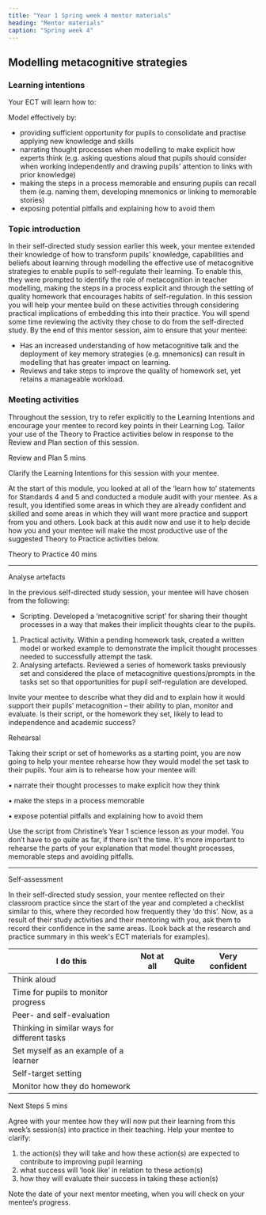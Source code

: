 ```yaml
---
title: "Year 1 Spring week 4 mentor materials"
heading: "Mentor materials"
caption: "Spring week 4"
---
```


## Modelling metacognitive strategies

### Learning intentions

Your ECT will learn how to:

Model effectively by:

- providing sufficient opportunity for pupils to consolidate and practise applying new knowledge and skills
- narrating thought processes when modelling to make explicit how experts think (e.g. asking questions aloud that pupils should consider when working independently and drawing pupils’ attention to links with prior knowledge)
- making the steps in a process memorable and ensuring pupils can recall them (e.g. naming them, developing mnemonics or linking to memorable stories)
- exposing potential pitfalls and explaining how to avoid them

### Topic introduction

In their self-directed study session earlier this week, your mentee extended their knowledge of how to transform pupils’ knowledge, capabilities and beliefs about learning through modelling the effective use of metacognitive strategies to enable pupils to self-regulate their learning. To enable this, they were prompted to identify the role of metacognition in teacher modelling, making the steps in a process explicit and through the setting of quality homework that encourages habits of self-regulation. In this session you will help your mentee build on these activities through considering practical implications of embedding this into their practice. You will spend some time reviewing the activity they chose to do from the self-directed study. By the end of this mentor session, aim to ensure that your mentee:

- Has an increased understanding of how metacognitive talk and the deployment of key memory strategies (e.g. mnemonics) can result in modelling that has greater impact on learning.
- Reviews and take steps to improve the quality of homework set, yet retains a manageable workload.

### Meeting activities

Throughout the session, try to refer explicitly to the Learning Intentions and encourage your mentee to record key points in their Learning Log. Tailor your use of the Theory to Practice activities below in response to the Review and Plan section of this session.

Review and Plan 5 mins

Clarify the Learning Intentions for this session with your mentee.

At the start of this module, you looked at all of the ‘learn how to’ statements for Standards 4 and 5 and conducted a module audit with your mentee. As a result, you identified some areas in which they are already confident and skilled and some areas in which they will want more practice and support from you and others. Look back at this audit now and use it to help decide how you and your mentee will make the most productive use of the suggested Theory to Practice activities below.

Theory to Practice 40 mins

---

Analyse artefacts

In the previous self-directed study session, your mentee will have chosen from the following:

- Scripting. Developed a ‘metacognitive script’ for sharing their thought processes in a way that makes their implicit thoughts clear to the pupils.

1. Practical activity. Within a pending homework task, created a written model or worked example to demonstrate the implicit thought processes needed to successfully attempt the task.
2. Analysing artefacts. Reviewed a series of homework tasks previously set and considered the place of metacognitive questions/prompts in the tasks set so that opportunities for pupil self-regulation are developed.

Invite your mentee to describe what they did and to explain how it would support their pupils’ metacognition – their ability to plan, monitor and evaluate. Is their script, or the homework they set, likely to lead to independence and academic success?

Rehearsal

Taking their script or set of homeworks as a starting point, you are now going to help your mentee rehearse how they would model the set task to their pupils. Your aim is to rehearse how your mentee will:

▪ narrate their thought processes to make explicit how they think

▪ make the steps in a process memorable

▪ expose potential pitfalls and explaining how to avoid them

Use the script from Christine’s Year 1 science lesson as your model. You don’t have to go quite as far, if there isn’t the time. It's more important to rehearse the parts of your explanation that model thought processes, memorable steps and avoiding pitfalls.

---

Self-assessment

In their self-directed study session, your mentee reflected on their classroom practice since the start of the year and completed a checklist similar to this, where they recorded how frequently they ‘do this’. Now, as a result of their study activities and their mentoring with you, ask them to record their confidence in the same areas. (Look back at the research and practice summary in this week's ECT materials for examples).

| I do this                                    | Not at all | Quite | Very confident |
| -------------------------------------------- | ---------- | ----- | -------------- |
| Think aloud                                  |            |       |                |
| Time for pupils to monitor progress          |            |       |                |
| Peer- and self-evaluation                    |            |       |                |
| Thinking in similar ways for different tasks |            |       |                |
| Set myself as an example of a learner        |            |       |                |
| Self-target setting                          |            |       |                |
| Monitor how they do homework                 |            |       |                |

Next Steps 5 mins

Agree with your mentee how they will now put their learning from this week’s session(s) into practice in their teaching. Help your mentee to clarify:

1. the action(s) they will take and how these action(s) are expected to contribute to improving pupil learning
2. what success will ‘look like’ in relation to these action(s)
3. how they will evaluate their success in taking these action(s)

Note the date of your next mentor meeting, when you will check on your mentee’s progress.
